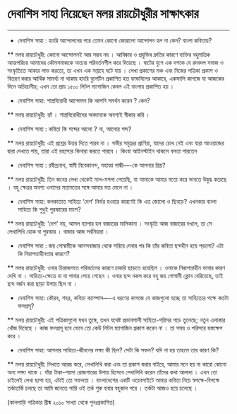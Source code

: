 ﻿# দেবাশিস সাহা নিয়েছেন মলয় রায়চৌধুরীর সাক্ষাৎকার
-----------------

* দেবাশিস সাহা : হাংরি আন্দোলনের পরে তেমন কোনো জোরালো আন্দোলন হল না কেন? বাংলা কবিতায়?

**  মলয় রায়চৌধুরী: কোনো আন্দোলনই আর সম্ভব নয় । আবিষ্কার ও প্রযুক্তির দ্রুতির কারণে ব্যক্তির বহুমাত্রিক আত্মপরিচয় আমাদের কৌমসমাজকে অত্যন্ত পরিবর্তনশীল করে দিয়েছে । ষাটের যুগে এক দশকে যে রদবদল সমাজ ও সংস্কৃতিতে আকার লাভ করতো, তা এখন এক সপ্তাহে ঘটে যায় । লেখা প্রকাশের মঞ্চ এবং নিজের পত্রিকা প্রকাশ ও বিতরণ করার আর্থিক সামর্থ্য না থাকায় হাংরি বুলেটিন প্রকাশিত হত হ্যান্ডবিলের আকারে, একফালি কাগজে যা আজকের দিনে অচিন্ত্যনীয়; এখন তো প্রায় ১৫০০ লিটল ম্যাগাজিন কেবল এই বাংলায় প্রকাশিত হয় ।

* দেবাশিস সাহা: শাস্ত্রবিরোধী আন্দোলন কি আপনি সমর্থন করেন ? কেন?

**  মলয় রায়চৌধুরী: হ্যাঁ । শাস্ত্রবিরোধীদের অবদানকে অবশ্যই স্বীকার করি ।

* দেবাশিস সাহা : কবিতা কি শব্দের আলো ? না, আলোর শব্দ?

**  মলয় রায়চৌধুরী: এই প্রশ্নের উত্তর দিতে পারব না । গভীর সমুদ্রের প্রাণিরা, যাদের চোখ নেই এবং যারা আওয়াজের দ্বারা দেখতে পায়, তারা এই রহস্যের কিনারা করতে পারবে । কিংবা আইনস্টাইন থাকলে বলতা পারতেন

* দেবাশিস সাহা : রবীন্দ্রনাথ, স্বামী বিবেকানন্দ, মহাত্মা গান্ধী—-কে আপনার প্রিয়?

**  মলয় রায়চৌধুরী: তিন জনের লেখা থেকেই মাল-মশলা পেয়েছি, যা আমাকে আমার মতো করে ভাবতে উদ্বুদ্ধ করেছে । বহু ক্ষেত্রর অবশ্য ওনাদের মতামতের সঙ্গে আমার মত মেলে না ।

* দেবাশিস সাহা: কলকাতাত সাহিত্য ‘দেশ’ নির্ভর হওয়ার কারণেই কি এত জোলো ও ছিবড়ে? এখনকার বাংলা সাহিত্য কি শুধুই পুরস্কারের মাংস?

**  মলয় রায়চৌধুরী: ‘দেশ’ নয়, আসল ব্যাপার হল বাজারের মালিকানা । সংস্কৃতি আজ বাজারের দখলে, তা সে লেখালিখি হোক বা পুরস্কার । বাজার আজ সর্বনিয়ন্তা ।

* দেবাশিস সাহা : জয় গোস্বামীকে আনন্দবাজার থেকে সরিয়ে দেবার পর কি তাঁর কবিতা ছন্দহীন হয়ে পড়লো? এটা কি নিরাপত্তাহীনতার কারণে?

**  মলয় রায়চৌধুরী: ওনার চিন্তাজগতে পরিবর্তনের কারণে চাকরি ছাড়তে হয়েছিল । ওনাকে নিরাপত্তাহীন ভাবার কারণ দেখি না । সাহিত্য-ক্ষেত্রে যা যা পাবার পেয়ে গেছেন । ওনার ছন্দ নকল করে বহু জয় গোস্বামী ক্লোন বেরিয়েছে, তাই ছন্দ বর্জন করা ছাড়া উপায় ছিল না ।

* দেবাশিস সাহা: কৌরব, শহর, কবিতা ক্যাম্পাস—-এ ধরণের কাগজে যে কাজগুলো হচ্ছে তা সাহিত্যের পক্ষে কতটা ফলপ্রসূ?

**  মলয় রায়চৌধুরী: এই পত্রিকাগুলো যখন তুঙ্গে, তখন যথেষ্ট প্রভাবশালী সাহিত্য-পরিসর গড়ে তুলেছে; নতুন এলাকার খোঁজ দিয়েছে । কাজ ফলপ্রসূ হবে ভেবে তো কেউ লিটল ম্যাগাজিন প্রকাশ করেন না । তা সময় ও পরিসরে হস্তক্ষেপ করে ।

* দেবাশিস সাহা: আপনার সাহিত্য-জীবনের লক্ষ্য কী ছিল? সেটা কি সফল? যদি না হয় তাহলে তার কারণ কি?

**  মলয় রায়চৌধুরী: লিখতে আরম্ভ করে, লেখালিখি করা এবং তা প্রকাশ করার বাইরে, আমার মনে হয় না কারো কোনো অন্য লক্ষ্য থাকে । যাঁরা টাকা-পয়সা রোজগারের উপায় হিসেবে লেখালিখি করেন তাঁদের কথা আলাদা । এখন তো চাইলেই লেখা ছাপা হয়, এটাই তো সফলতা । বাংলাদেশের একটি ওয়েবসাইটে আমার কবিতা নিয়ে স্বপক্ষে-বিপক্ষে তর্কাতর্কি চলছে তা আমি জানতে পারি ওই তর্ক শুরু হবার বহুকাল পরে । তর্কটা আজও হয়ে চলেছে ।

(কালগাড়ি পত্রিকার গ্রীষ্ম ২০১০ সংখ্যা থেকে পুনঃপ্রকাশিত)